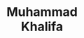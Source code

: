 ---
layout: page
title: Muhammad<br>Khalifa
description: UMich
img: assets/img/students/muhammad.jpeg
redirect: https://mukhal.github.io/
importance: 11
category: "student collaborators"
---